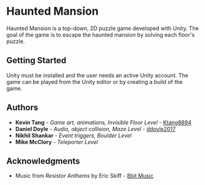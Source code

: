 # Haunted Mansion

Haunted Mansion is a top-down, 2D puzzle game developed with Unity. The goal of the game is to escape the haunted mansion by solving each floor's puzzle. 

## Getting Started

Unity must be installed and the user needs an active Unity account. The game can be played from the Unity editor or by creating a build of the game. 

## Authors

* **Kevin Tang** - *Game art, animations, Invisible Floor Level* - [Ktang8894](https://github.com/Ktang8894)
* **Daniel Doyle** - *Audio, object collision, Maze Level* - [ddoyle2017](https://github.com/ddoyle2017)
* **Nikhil Shankar** - *Event triggers, Boulder Level*
* **Mike McClory** - *Teleporter Level*


## Acknowledgments

* Music from *Resistor Anthems* by Eric Skiff - [8bit Music](http://ericskiff.com/music/)
